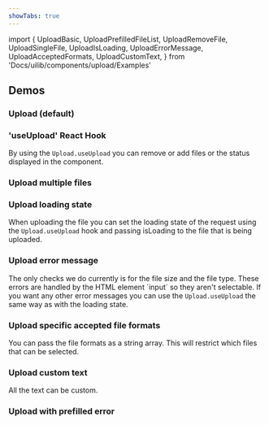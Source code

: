```yaml
---
showTabs: true
---
```


import {
UploadBasic,
UploadPrefilledFileList,
UploadRemoveFile,
UploadSingleFile,
UploadIsLoading,
UploadErrorMessage,
UploadAcceptedFormats,
UploadCustomText,
} from 'Docs/uilib/components/upload/Examples'

## Demos

### Upload (default)

<UploadBasic />

### 'useUpload' React Hook

By using the `Upload.useUpload` you can remove or add files or the status displayed in the component.

<UploadRemoveFile />

### Upload multiple files

<UploadSingleFile />

### Upload loading state

When uploading the file you can set the loading state of the request using the `Upload.useUpload` hook and passing isLoading to the file that is being uploaded.

<UploadIsLoading />

### Upload error message

The only checks we do currently is for the file size and the file type. These errors are handled by the HTML element ´input´ so they aren't selectable. If you want any other error messages you can use the `Upload.useUpload` the same way as with the loading state.

<UploadErrorMessage />

### Upload specific accepted file formats

You can pass the file formats as a string array. This will restrict which files that can be selected.

<UploadAcceptedFormats />

### Upload custom text

All the text can be custom.

<UploadCustomText />

### Upload with prefilled error

<UploadPrefilledFileList />
